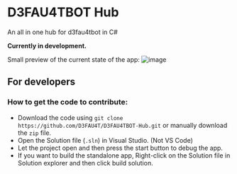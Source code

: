 # D3FAU4TBOT Hub

An all in one hub for d3fau4tbot in C#

**Currently in development.**

Small preview of the current state of the app:
![image](https://user-images.githubusercontent.com/89858397/236355208-4b842b52-1d32-44d6-820e-88a35a6bee11.png)


## For developers

### How to get the code to contribute:

- Download the code using `git clone https://github.com/D3FAU4T/D3FAU4TBOT-Hub.git` or manually download the `zip` file.
- Open the Solution file (`.sln`) in Visual Studio. (Not VS Code)
- Let the project open and then press the start button to debug the app.
- If you want to build the standalone app, Right-click on the Solution file in Solution explorer and then click build solution.
